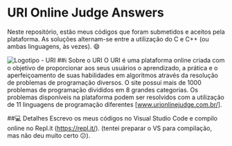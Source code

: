 # URI Online Judge Answers

Neste repositório, estão meus códigos que foram submetidos e aceitos pela plataforma.
As soluções alternam-se entre a utilização do C e C++ (ou ambas linguagens, às vezes). :smile:


![Logotipo - URI](https://github.com/daniielcavallcante/URI-Online-Judge-Answers/blob/master/uri.png)
##:information_source: Sobre o URI 
O URI é uma plataforma online criada com o objetivo de proporcionar aos seus usuários o aprendizado, a prática e o aperfeiçoamento de suas habilidades em algoritmos através da resolução de problemas de programação diversos.
O site possui mais de 1000 problemas de programação divididos em 8 grandes categorias. Os problemas disponíveis na plataforma podem ser resolvidos com a utilização de 11 linguagens de programação diferentes [www.urionlinejudge.com.br/].



##:computer: Detalhes
Escrevo os meus códigos no Visual Studio Code e compilo online no Repl.it (https://repl.it/). (tentei preparar o VS para compilação, mas não deu muito certo :confused:).
